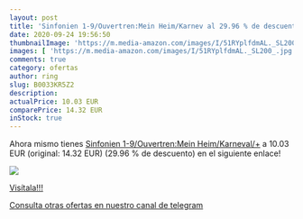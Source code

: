 ```yaml
---
layout: post
title: 'Sinfonien 1-9/Ouvertren:Mein Heim/Karnev al 29.96 % de descuento'
date: 2020-09-24 19:56:50
thumbnailImage: 'https://m.media-amazon.com/images/I/51RYplfdmAL._SL200_.jpg'
images: [ 'https://m.media-amazon.com/images/I/51RYplfdmAL._SL200_.jpg' ]
comments: true
category: ofertas
author: ring
slug: B0033KR5Z2
description:
actualPrice: 10.03 EUR
comparePrice: 14.32 EUR
inStock: true
---
```


Ahora mismo tienes [Sinfonien 1-9/Ouvertren:Mein Heim/Karneval/+](https://www.amazon.com/dp/B0033KR5Z2/?tag=redken08-20) a 10.03 EUR (original: 14.32 EUR) (29.96 %  de descuento) en el siguiente enlace!

[![](https://m.media-amazon.com/images/I/51RYplfdmAL._SL200_.jpg)](https://www.amazon.com/dp/B0033KR5Z2/?tag=redken08-20)

[Visítala!!!](https://www.amazon.com/dp/B0033KR5Z2/?tag=redken08-20)

[Consulta otras ofertas en nuestro canal de telegram](https://t.me/s/ofertas25)
